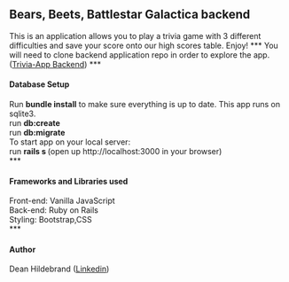 <h2>Bears, Beets, Battlestar Galactica backend</h2>
This is an application allows you to play a trivia game with 3 different difficulties and save your score onto our high scores table. Enjoy!
***
You will need to clone backend application repo in order to explore the app.(<a href="https://github.com/spike0161/trivia_app_backend">Trivia-App Backend</a>)
***
<h4>Database Setup</h4>
Run <b>bundle install</b> to make sure everything is up to date. This app runs on sqlite3.</br>
run <b>db:create</b></br>
run <b>db:migrate</b></br>
To start app on your local server:</br>
run <b>rails s </b> (open up http://localhost:3000 in your browser)</br>
***
<h4>Frameworks and Libraries used</h4>
Front-end: Vanilla JavaScript</br>
Back-end: Ruby on Rails</br>
Styling: Bootstrap,CSS</br>
***
<h4>Author</h4>
Dean Hildebrand (<a href=“https://www.linkedin.com/in/hildebranddean/”>Linkedin</a>)
